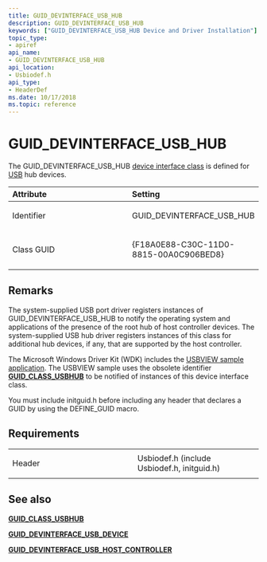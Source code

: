 ```yaml
---
title: GUID_DEVINTERFACE_USB_HUB
description: GUID_DEVINTERFACE_USB_HUB
keywords: ["GUID_DEVINTERFACE_USB_HUB Device and Driver Installation"]
topic_type:
- apiref
api_name:
- GUID_DEVINTERFACE_USB_HUB
api_location:
- Usbiodef.h
api_type:
- HeaderDef
ms.date: 10/17/2018
ms.topic: reference
---
```


# GUID_DEVINTERFACE_USB_HUB


The GUID_DEVINTERFACE_USB_HUB [device interface class](./overview-of-device-interface-classes.md) is defined for [USB](../index.yml) hub devices.

<table>
<colgroup>
<col width="50%" />
<col width="50%" />
</colgroup>
<thead>
<tr class="header">
<th align="left">Attribute</th>
<th align="left">Setting</th>
</tr>
</thead>
<tbody>
<tr class="odd">
<td align="left"><p>Identifier</p></td>
<td align="left"><p>GUID_DEVINTERFACE_USB_HUB</p></td>
</tr>
<tr class="even">
<td align="left"><p>Class GUID</p></td>
<td align="left"><p>{F18A0E88-C30C-11D0-8815-00A0C906BED8}</p></td>
</tr>
</tbody>
</table>

 

## Remarks

The system-supplied USB port driver registers instances of GUID_DEVINTERFACE_USB_HUB to notify the operating system and applications of the presence of the root hub of host controller devices. The system-supplied USB hub driver registers instances of this class for additional hub devices, if any, that are supported by the host controller.

The Microsoft Windows Driver Kit (WDK) includes the [USBVIEW sample application](/samples/browse/). The USBVIEW sample uses the obsolete identifier [**GUID_CLASS_USBHUB**](guid-class-usbhub.md) to be notified of instances of this device interface class.

You must include initguid.h before including any header that declares a GUID by using the DEFINE_GUID macro.

## Requirements

<table>
<colgroup>
<col width="50%" />
<col width="50%" />
</colgroup>
<tbody>
<tr class="odd">
<td align="left"><p>Header</p></td>
<td align="left">Usbiodef.h (include Usbiodef.h, initguid.h)</td>
</tr>
</tbody>
</table>

## See also


[**GUID_CLASS_USBHUB**](guid-class-usbhub.md)

[**GUID_DEVINTERFACE_USB_DEVICE**](guid-devinterface-usb-device.md)

[**GUID_DEVINTERFACE_USB_HOST_CONTROLLER**](guid-devinterface-usb-host-controller.md)


